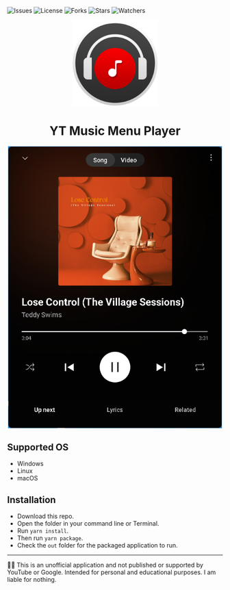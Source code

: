![Issues][ISSUES]
![License][LICENSE]
![Forks][FORKS]
![Stars][STARS]
![Watchers][WATCHERS]


<p align="center">
  <img width="200" height="200" src="/Icon.png" />
</p>

<h1 align="center">YT Music Menu Player</h1>

<p align="center">
<img width="500" alt="preview" src="/preview.png" />
</p>

## Supported OS
- Windows
- Linux
- macOS

## Installation

- Download this repo.
- Open the folder in your command line or Terminal.
- Run `yarn install`.
- Then run `yarn package`.
- Check the `out` folder for the packaged application to run.

---

🧑‍⚖️ This is an unofficial application and not published or supported by YouTube or Google. Intended for personal and educational purposes. I am liable for nothing.

[ISSUES]: https://img.shields.io/github/issues/The-Back-Room/YT-Music-Menu-Player
[LICENSE]: https://img.shields.io/github/license/The-Back-Room/YT-Music-Menu-Player
[STARS]: https://img.shields.io/github/stars/the-back-room/yt-music-menu-player
[FORKS]: https://img.shields.io/github/forks/the-back-room/YT-MUSIC-MENU-PLAYER
[WATCHERS]: https://img.shields.io/github/watchers/the-back-room/yt-music-menu-player

